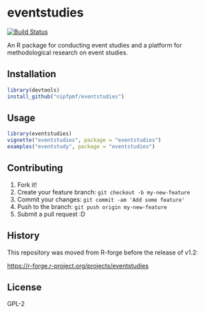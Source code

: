 # eventstudies

[![Build Status](https://travis-ci.org/nipfpmf/eventstudies.svg?branch=master)](https://travis-ci.org/nipfpmf/eventstudies)

An R package for conducting event studies and a platform for
methodological research on event studies.

## Installation

```R
library(devtools)
install_github("nipfpmf/eventstudies")
```

## Usage

```R
library(eventstudies)
vignette("eventstudies", package = "eventstudies")
examples("eventstudy", package = "eventstudies")
```

## Contributing

1. Fork it!
2. Create your feature branch: `git checkout -b my-new-feature`
3. Commit your changes: `git commit -am 'Add some feature'`
4. Push to the branch: `git push origin my-new-feature`
5. Submit a pull request :D

## History

This repository was moved from R-forge before the release of v1.2:

<https://r-forge.r-project.org/projects/eventstudies>

## License

GPL-2
